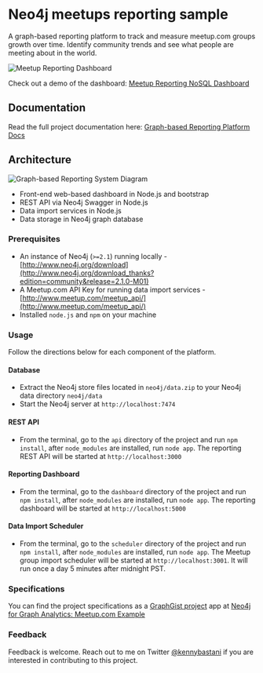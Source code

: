 # Neo4j meetups reporting sample

A graph-based reporting platform to track and measure meetup.com groups growth over time. Identify community trends and see what people are meeting about in the world. 

![Meetup Reporting Dashboard](https://raw.githubusercontent.com/kbastani/meetup-analytics/master/docs/images/Meetup%20Analytics%20Dashboard%20-%20Screen.png)

Check out a demo of the dashboard: [Meetup Reporting NoSQL Dashboard](http://meetup-analytics-dashboard.herokuapp.com/)

## Documentation

Read the full project documentation here: [Graph-based Reporting Platform Docs](https://github.com/kbastani/meetup-analytics/blob/master/docs/DOCS.md)

## Architecture

![Graph-based Reporting System Diagram](https://raw.githubusercontent.com/kbastani/meetup-analytics/master/docs/images/graph-based-analytics-system-diagram.png)

* Front-end web-based dashboard in Node.js and bootstrap
* REST API via Neo4j Swagger in Node.js
* Data import services in Node.js
* Data storage in Neo4j graph database

### Prerequisites

* An instance of Neo4j (`>=2.1`) running locally - [http://www.neo4j.org/download](http://www.neo4j.org/download_thanks?edition=community&release=2.1.0-M01)
* A Meetup.com API Key for running data import services - [http://www.meetup.com/meetup_api/](http://www.meetup.com/meetup_api/)
* Installed `node.js` and `npm` on your machine

### Usage

Follow the directions below for each component of the platform.

#### Database

* Extract the Neo4j store files located in `neo4j/data.zip` to your Neo4j data directory `neo4j/data`
* Start the Neo4j server at `http://localhost:7474`

#### REST API

* From the terminal, go to the `api` directory of the project and run `npm install`, after `node_modules` are installed, run `node app`. The reporting REST API will be started at `http://localhost:3000`

#### Reporting Dashboard
* From the terminal, go to the `dashboard` directory of the project and run `npm install`, after `node_modules` are installed, run `node app`. The reporting dashboard will be started at `http://localhost:5000`

#### Data Import Scheduler
* From the terminal, go to the `scheduler` directory of the project and run `npm install`, after `node_modules` are installed, run `node app`. The Meetup group import scheduler will be started at `http://localhost:3001`. It will run once a day 5 minutes after midnight PST.

### Specifications

You can find the project specifications as a [GraphGist project](http://gist.neo4j.org) app at [Neo4j for Graph Analytics: Meetup.com Example](http://gist.neo4j.org/?e2e0e4469917729765fe)

### Feedback

Feedback is welcome. Reach out to me on Twitter [@kennybastani](http://www.twitter.com/kennybastani) if you are interested in contributing to this project. 

